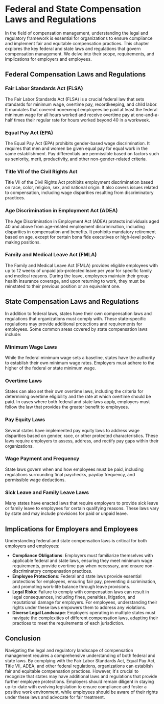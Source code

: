 Federal and State Compensation Laws and Regulations
==============================================================

In the field of compensation management, understanding the legal and regulatory framework is essential for organizations to ensure compliance and implement fair and equitable compensation practices. This chapter explores the key federal and state laws and regulations that govern compensation management. We delve into their scope, requirements, and implications for employers and employees.

Federal Compensation Laws and Regulations
-----------------------------------------

### Fair Labor Standards Act (FLSA)

The Fair Labor Standards Act (FLSA) is a crucial federal law that sets standards for minimum wage, overtime pay, recordkeeping, and child labor. It mandates that covered nonexempt employees be paid at least the federal minimum wage for all hours worked and receive overtime pay at one-and-a-half times their regular rate for hours worked beyond 40 in a workweek.

### Equal Pay Act (EPA)

The Equal Pay Act (EPA) prohibits gender-based wage discrimination. It requires that men and women be given equal pay for equal work in the same establishment. Pay differentials are permissible based on factors such as seniority, merit, productivity, and other non-gender-related criteria.

### Title VII of the Civil Rights Act

Title VII of the Civil Rights Act prohibits employment discrimination based on race, color, religion, sex, and national origin. It also covers issues related to compensation, including wage disparities resulting from discriminatory practices.

### Age Discrimination in Employment Act (ADEA)

The Age Discrimination in Employment Act (ADEA) protects individuals aged 40 and above from age-related employment discrimination, including disparities in compensation and benefits. It prohibits mandatory retirement based on age, except for certain bona fide executives or high-level policy-making positions.

### Family and Medical Leave Act (FMLA)

The Family and Medical Leave Act (FMLA) provides eligible employees with up to 12 weeks of unpaid job-protected leave per year for specific family and medical reasons. During the leave, employees maintain their group health insurance coverage, and upon returning to work, they must be reinstated to their previous position or an equivalent one.

State Compensation Laws and Regulations
---------------------------------------

In addition to federal laws, states have their own compensation laws and regulations that organizations must comply with. These state-specific regulations may provide additional protections and requirements for employees. Some common areas covered by state compensation laws include:

### Minimum Wage Laws

While the federal minimum wage sets a baseline, states have the authority to establish their own minimum wage rates. Employers must adhere to the higher of the federal or state minimum wage.

### Overtime Laws

States can also set their own overtime laws, including the criteria for determining overtime eligibility and the rate at which overtime should be paid. In cases where both federal and state laws apply, employers must follow the law that provides the greater benefit to employees.

### Pay Equity Laws

Several states have implemented pay equity laws to address wage disparities based on gender, race, or other protected characteristics. These laws require employers to assess, address, and rectify pay gaps within their organizations.

### Wage Payment and Frequency

State laws govern when and how employees must be paid, including regulations surrounding final paychecks, payday frequency, and permissible wage deductions.

### Sick Leave and Family Leave Laws

Many states have enacted laws that require employers to provide sick leave or family leave to employees for certain qualifying reasons. These laws vary by state and may include provisions for paid or unpaid leave.

Implications for Employers and Employees
----------------------------------------

Understanding federal and state compensation laws is critical for both employers and employees:

* **Compliance Obligations**: Employers must familiarize themselves with applicable federal and state laws, ensuring they meet minimum wage requirements, provide overtime pay when necessary, and ensure non-discriminatory compensation practices.
* **Employee Protections**: Federal and state laws provide essential protections for employees, ensuring fair pay, preventing discrimination, and promoting work-life balance through leave provisions.
* **Legal Risks**: Failure to comply with compensation laws can result in legal consequences, including fines, penalties, litigation, and reputational damage for employers. For employees, understanding their rights under these laws empowers them to address any violations.
* **Diverse Legal Landscape**: Employers operating in multiple states must navigate the complexities of different compensation laws, adapting their practices to meet the requirements of each jurisdiction.

Conclusion
----------

Navigating the legal and regulatory landscape of compensation management requires a comprehensive understanding of both federal and state laws. By complying with the Fair Labor Standards Act, Equal Pay Act, Title VII, ADEA, and other federal regulations, organizations can establish fair and equitable compensation practices. However, it's crucial to recognize that states may have additional laws and regulations that provide further employee protections. Employers should remain diligent in staying up-to-date with evolving legislation to ensure compliance and foster a positive work environment, while employees should be aware of their rights under these laws and advocate for fair treatment.
